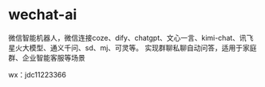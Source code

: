 # wechat-ai
微信智能机器人，微信连接coze、dify、chatgpt、文心一言、kimi-chat、讯飞星火大模型、通义千问、sd、mj、可灵等。
实现群聊私聊自动问答，适用于家庭群、企业智能客服等场景

wx：jdc11223366
